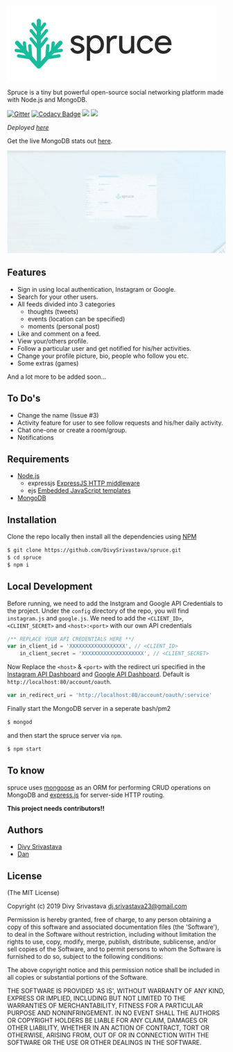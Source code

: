 [![spruce-banner](./public/images/logo/banner.png)](http://mygurukulonline.in)

Spruce is a tiny but powerful open-source social networking platform made with Node.js and MongoDB. 

[![Gitter](https://badges.gitter.im/spruce-social/community.svg)](https://gitter.im/spruce-social/community?utm_source=badge&utm_medium=badge&utm_campaign=pr-badge)
[![Codacy Badge](https://api.codacy.com/project/badge/Grade/fae0af1cd8784133bdb3e86727e3ff2a)](https://www.codacy.com/app/DivySrivastava/spruce?utm_source=github.com&amp;utm_medium=referral&amp;utm_content=DivySrivastava/spruce&amp;utm_campaign=Badge_Grade)
![](https://img.shields.io/badge/license-MIT-green.svg)
![](https://api.travis-ci.org/DivySrivastava/spruce.svg?branch=master)

_Deployed [here](http://spruce.dancodes.online)_

Get the live MongoDB stats out [here](https://cloud.mongodb.com/freemonitoring/cluster/SQXXT6OAMR757LIEYJRN3WDUCIRAEYYV).

![](./public/images/intro.gif)

## Features

* Sign in using local authentication, Instagram or Google.
* Search for your other users.
* All feeds divided into 3 categories 
	* thoughts (tweets)
	* events (location can be specified)
	* moments (personal post)
* Like and comment on a feed.
* View your/others profile.
* Follow a particular user and get notified for his/her activities.
* Change your profile picture, bio, people who follow you etc.
* Some extras (games)

And a lot more to be added soon...

## To Do's
* Change the name (Issue #3)
* Activity feature for user to see follow requests and his/her daily activity.
* Chat one-one or create a room/group.
* Notifications

## Requirements

* [Node.js](https://nodejs.org)  
	- expressjs [ExpressJS HTTP middleware](https://npmjs.org/package/express)
	- ejs [Embedded JavaScript templates](https://npmjs.org/package/ejs)		
* [MongoDB](http://mongodb.org)


## Installation

Clone the repo locally then install all the dependencies using [NPM](https://npmjs.org/)

```bash
$ git clone https://github.com/DivySrivastava/spruce.git
$ cd spruce
$ npm i
```

## Local Development
Before running, we need to add the Instgram and Google API Credentials to the project.
Under the `config` directory of the repo, you will find `instagram.js` and `google.js`.
We need to add the `<CLIENT_ID>`, `<CLIENT_SECRET>` and `<host>:<port>` with our own API credentials

```js
/** REPLACE YOUR API CREDENTIALS HERE **/
var in_client_id = 'XXXXXXXXXXXXXXXXXX', // <CLIENT_ID>
    in_client_secret = 'XXXXXXXXXXXXXXXXXXXX', // <CLIENT_SECRET>
```

Now Replace the `<host>` & `<port>` with the redirect uri specified in the [Instagram API Dashboard](https://www.instagram.com/developer) and [Google API Dashboard](https://developers.google.com).
Default is `http://localhost:80/account/oauth`.
```js
var in_redirect_uri = 'http://localhost:80/account/oauth/:service'
```

Finally start the MongoDB server in a seperate bash/pm2
```bash
$ mongod
```
and then start the spruce server via `npm`.
```bash
$ npm start
```   
## To know

spruce uses [mongoose](https://npmjs.org/package/mongoose) as an ORM for performing CRUD operations on MongoDB and [express.js](https://npmjs.com/package/express) for server-side HTTP routing.

**This project needs contributors!!**

## Authors
 - [Divy Srivastava](http://github.com/DivySrivastava)
 - [Dan](https://github.com/MayorChano)

## License

(The MIT License)

Copyright (c) 2019 Divy Srivastava <dj.srivastava23@gmail.com>

Permission is hereby granted, free of charge, to any person obtaining
a copy of this software and associated documentation files (the
'Software'), to deal in the Software without restriction, including
without limitation the rights to use, copy, modify, merge, publish,
distribute, sublicense, and/or sell copies of the Software, and to
permit persons to whom the Software is furnished to do so, subject to
the following conditions:

The above copyright notice and this permission notice shall be
included in all copies or substantial portions of the Software.

THE SOFTWARE IS PROVIDED 'AS IS', WITHOUT WARRANTY OF ANY KIND,
EXPRESS OR IMPLIED, INCLUDING BUT NOT LIMITED TO THE WARRANTIES OF
MERCHANTABILITY, FITNESS FOR A PARTICULAR PURPOSE AND NONINFRINGEMENT.
IN NO EVENT SHALL THE AUTHORS OR COPYRIGHT HOLDERS BE LIABLE FOR ANY
CLAIM, DAMAGES OR OTHER LIABILITY, WHETHER IN AN ACTION OF CONTRACT,
TORT OR OTHERWISE, ARISING FROM, OUT OF OR IN CONNECTION WITH THE
SOFTWARE OR THE USE OR OTHER DEALINGS IN THE SOFTWARE.
